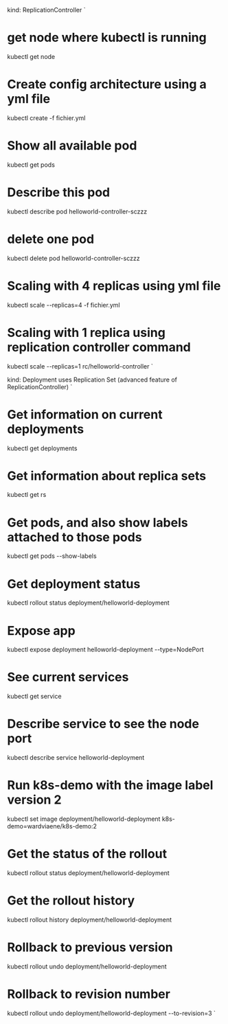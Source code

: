 
kind: ReplicationController
`
# get node where kubectl is running
kubectl get node
# Create config architecture using a yml file
kubectl create -f fichier.yml
# Show all available pod
kubectl get pods
# Describe this pod
kubectl describe pod helloworld-controller-sczzz
# delete one pod
kubectl delete pod helloworld-controller-sczzz
# Scaling with 4 replicas using yml file
kubectl scale --replicas=4 -f fichier.yml
# Scaling with 1 replica using replication controller command
kubectl scale --replicas=1 rc/helloworld-controller
`

kind: Deployment uses Replication Set (advanced feature of ReplicationController)
`
# Get information on current deployments
kubectl get deployments
# Get information about replica sets
kubectl get rs
# Get pods, and also show labels attached to those pods
kubectl get pods --show-labels
# Get deployment status
kubectl rollout status deployment/helloworld-deployment
# Expose app
kubectl expose deployment helloworld-deployment --type=NodePort
# See current services
kubectl get service
# Describe service to see the node port
kubectl describe service helloworld-deployment
# Run k8s-demo with the image label version 2
kubectl set image deployment/helloworld-deployment k8s-demo=wardviaene/k8s-demo:2
# Get the status of the rollout
kubectl rollout status deployment/helloworld-deployment
# Get the rollout history
kubectl rollout history deployment/helloworld-deployment
# Rollback to previous version
kubectl rollout undo deployment/helloworld-deployment
# Rollback to revision number
kubectl rollout undo deployment/helloworld-deployment --to-revision=3
`